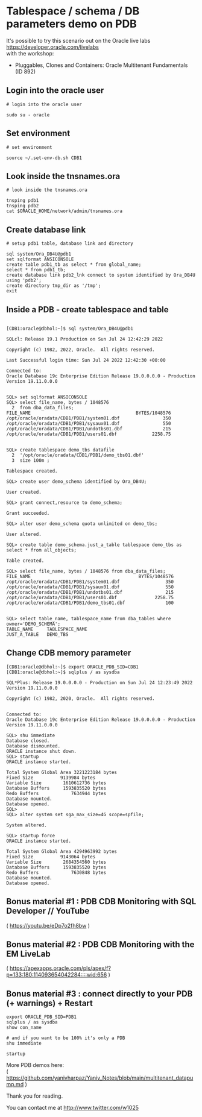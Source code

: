 # Tablespace / schema / DB parameters demo on PDB

It's possible to try this scenario out on the Oracle live labs  
https://developer.oracle.com/livelabs   
with the workshop:
* Pluggables, Clones and Containers: Oracle Multitenant Fundamentals
(ID 892)

  

## Login into the oracle user
```
# login into the oracle user

sudo su - oracle

```

## Set environment
```
# set environment

source ~/.set-env-db.sh CDB1

```

## Look inside the tnsnames.ora
```
# look inside the tnsnames.ora

tnsping pdb1
tnsping pdb2
cat $ORACLE_HOME/network/admin/tnsnames.ora

```
  
## Create database link
```
# setup pdb1 table, database link and directory

sql system/Ora_DB4U@pdb1
set sqlformat ANSICONSOLE
create table pdb1_tb as select * from global_name;
select * from pdb1_tb;
create database link pdb2_lnk connect to system identified by Ora_DB4U using 'pdb2';
create directory tmp_dir as '/tmp';
exit

```


## Inside a PDB - create tablespace and table

```

[CDB1:oracle@dbhol:~]$ sql system/Ora_DB4U@pdb1

SQLcl: Release 19.1 Production on Sun Jul 24 12:42:29 2022

Copyright (c) 1982, 2022, Oracle.  All rights reserved.

Last Successful login time: Sun Jul 24 2022 12:42:30 +00:00

Connected to:
Oracle Database 19c Enterprise Edition Release 19.0.0.0.0 - Production
Version 19.11.0.0.0


SQL> set sqlformat ANSICONSOLE
SQL> select file_name, bytes / 1048576
  2  from dba_data_files;
FILE_NAME                                       BYTES/1048576
/opt/oracle/oradata/CDB1/PDB1/system01.dbf                350
/opt/oracle/oradata/CDB1/PDB1/sysaux01.dbf                550
/opt/oracle/oradata/CDB1/PDB1/undotbs01.dbf               215
/opt/oracle/oradata/CDB1/PDB1/users01.dbf             2258.75


SQL> create tablespace demo_tbs datafile
  2  '/opt/oracle/oradata/CDB1/PDB1/demo_tbs01.dbf'
  3  size 100m ;

Tablespace created.

SQL> create user demo_schema identified by Ora_DB4U;

User created.

SQL> grant connect,resource to demo_schema;

Grant succeeded.

SQL> alter user demo_schema quota unlimited on demo_tbs;

User altered.

SQL> create table demo_schema.just_a_table tablespace demo_tbs as select * from all_objects;

Table created.

SQL> select file_name, bytes / 1048576 from dba_data_files;
FILE_NAME                                        BYTES/1048576
/opt/oracle/oradata/CDB1/PDB1/system01.dbf                 350
/opt/oracle/oradata/CDB1/PDB1/sysaux01.dbf                 550
/opt/oracle/oradata/CDB1/PDB1/undotbs01.dbf                215
/opt/oracle/oradata/CDB1/PDB1/users01.dbf              2258.75
/opt/oracle/oradata/CDB1/PDB1/demo_tbs01.dbf               100


SQL> select table_name, tablespace_name from dba_tables where owner='DEMO_SCHEMA';
TABLE_NAME     TABLESPACE_NAME
JUST_A_TABLE   DEMO_TBS

```

## Change CDB memory parameter
```
[CDB1:oracle@dbhol:~]$ export ORACLE_PDB_SID=CDB1
[CDB1:oracle@dbhol:~]$ sqlplus / as sysdba

SQL*Plus: Release 19.0.0.0.0 - Production on Sun Jul 24 12:23:49 2022
Version 19.11.0.0.0

Copyright (c) 1982, 2020, Oracle.  All rights reserved.


Connected to:
Oracle Database 19c Enterprise Edition Release 19.0.0.0.0 - Production
Version 19.11.0.0.0

SQL> shu immediate
Database closed.
Database dismounted.
ORACLE instance shut down.
SQL> startup
ORACLE instance started.

Total System Global Area 3221223184 bytes
Fixed Size		    9139984 bytes
Variable Size		 1610612736 bytes
Database Buffers	 1593835520 bytes
Redo Buffers		    7634944 bytes
Database mounted.
Database opened.
SQL>
SQL> alter system set sga_max_size=4G scope=spfile;

System altered.

SQL> startup force
ORACLE instance started.

Total System Global Area 4294963992 bytes
Fixed Size		    9143064 bytes
Variable Size		 2684354560 bytes
Database Buffers	 1593835520 bytes
Redo Buffers		    7630848 bytes
Database mounted.
Database opened.
```

## Bonus material #1 : PDB CDB Monitoring with SQL Developer // YouTube 
( https://youtu.be/eDp7o2fh8bw )

## Bonus material #2 : PDB CDB Monitoring with the EM LiveLab
( https://apexapps.oracle.com/pls/apex/f?p=133:180:114093654042284::::wid:656 )



## Bonus material #3 : connect directly to your PDB (+ warnings) + Restart
```
export ORACLE_PDB_SID=PDB1
sqlplus / as sysdba
show con_name

# and if you want to be 100% it's only a PDB
shu immediate

startup

```  

More PDB demos here:  
( https://github.com/yanivharpaz/Yaniv_Notes/blob/main/multitenant_datapump.md )
  
Thank you for reading.  
  
    
      

You can contact me at http://www.twitter.com/w1025
  
    

